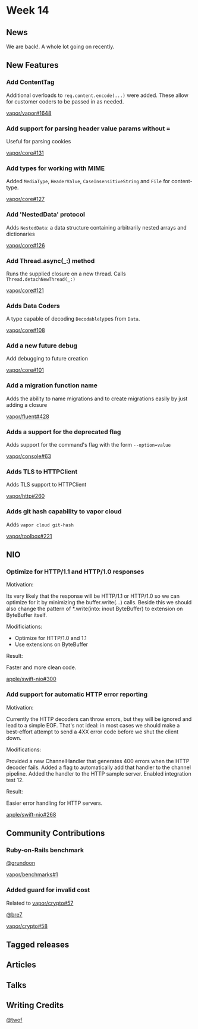 # Week 14

## News
We are back!. A whole lot going on recently. 

## New Features

### Add ContentTag
Additional overloads to ```req.content.encode(...)``` were added. These allow for customer coders to be passed in as needed.

[vapor/vapor#1648](https://github.com/vapor/vapor/issues/1648)

### Add support for parsing header value params without =

Useful for parsing cookies

[vapor/core#131](https://github.com/vapor/core/pull/131)

### Add types for working with MIME
Added ```MediaType```, ```HeaderValue```, ```CaseInsensitiveString``` and ```File``` for content-type. 

[vapor/core#127](https://github.com/vapor/core/pull/127)

### Add 'NestedData' protocol
Adds ```NestedData```: a data structure containing arbitrarily nested arrays and dictionaries

[vapor/core#126](https://github.com/vapor/core/pull/126)

### Add Thread.async(_:) method 
Runs the supplied closure on a new thread. Calls ```Thread.detachNewThread(_:)```

[vapor/core#121](https://github.com/vapor/core/pull/121)

### Adds Data Coders
A type capable of decoding ```Decodable```types from ```Data```. 

[vapor/core#108](https://github.com/vapor/core/pull/108)

### Add a new future debug
Add debugging to future creation

[vapor/core#101](https://github.com/vapor/core/pull/101)

### Add a migration function name
Adds the ability to name migrations and to create migrations easily by just adding a closure

[vapor/fluent#428](https://github.com/vapor/fluent/pull/428)

### Adds a support for the deprecated flag
Adds support for the command's flag with the form ```--option=value```

[vapor/console#63](https://github.com/vapor/console/pull/63)

### Adds TLS to HTTPClient
Adds TLS support to HTTPClient

[vapor/http#260](https://github.com/vapor/http/pull/260)

### Adds git hash capability to vapor cloud
Adds ```vapor cloud git-hash```

[vapor/toolbox#221](https://github.com/vapor/toolbox/pull/221)


## NIO
### Optimize for HTTP/1.1 and HTTP/1.0 responses
Motivation:

Its very likely that the response will be HTTP/1.1 or HTTP/1.0 so we can optimize for it by minimizing the buffer.write(...) calls.
Beside this we should also change the pattern of *.write(into: inout ByteBuffer) to extension on ByteBuffer itself.

Modificiations:

- Optimize for HTTP/1.0 and 1.1
- Use extensions on ByteBuffer

Result:

Faster and more clean code.

[apple/swift-nio#300](https://github.com/apple/swift-nio/pull/300)

### Add support for automatic HTTP error reporting
Motivation:

Currently the HTTP decoders can throw errors, but they will be ignored
and lead to a simple EOF. That's not ideal: in most cases we should make
a best-effort attempt to send a 4XX error code before we shut the client
down.

Modifications:

Provided a new ChannelHandler that generates 400 errors when the HTTP
decoder fails.
Added a flag to automatically add that handler to the channel pipeline.
Added the handler to the HTTP sample server.
Enabled integration test 12.

Result:

Easier error handling for HTTP servers.

[apple/swift-nio#268](https://github.com/apple/swift-nio/pull/268)

## Community Contributions
### Ruby-on-Rails benchmark

[@grundoon](https://github.com/grundoon)

[vapor/benchmarks#1](https://github.com/vapor/benchmarks/pull/1)

### Added guard for invalid cost
Related to [vapor/crypto#57](https://github.com/vapor/crypto/pull/57)

[@bre7](https://github.com/bre7)

[vapor/crypto#58](https://github.com/vapor/crypto/pull/58)


## Tagged releases 

## Articles

## Talks

## Writing Credits
[@twof](https://github.com/twof)
